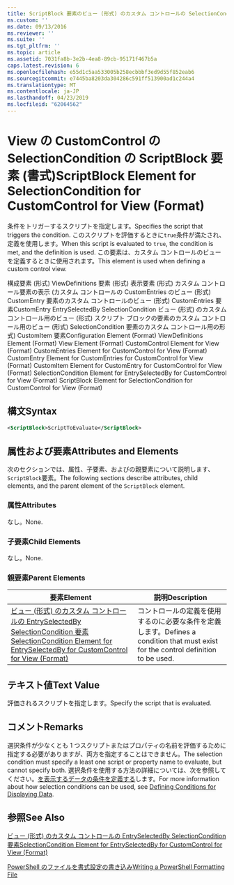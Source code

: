```yaml
---
title: ScriptBlock 要素のビュー (形式) のカスタム コントロールの SelectionCondition |Microsoft Docs
ms.custom: ''
ms.date: 09/13/2016
ms.reviewer: ''
ms.suite: ''
ms.tgt_pltfrm: ''
ms.topic: article
ms.assetid: 7031fa8b-3e2b-4ea8-89cb-95171f467b5a
caps.latest.revision: 6
ms.openlocfilehash: e55d1c5aa533005b258ecbbbf3ed9d55f852eab6
ms.sourcegitcommit: e7445ba8203da304286c591ff513900ad1c244a4
ms.translationtype: MT
ms.contentlocale: ja-JP
ms.lasthandoff: 04/23/2019
ms.locfileid: "62064562"
---
```

# <a name="scriptblock-element-for-selectioncondition-for-customcontrol-for-view-format"></a><span data-ttu-id="c163f-102">View の CustomControl の SelectionCondition の ScriptBlock 要素 (書式)</span><span class="sxs-lookup"><span data-stu-id="c163f-102">ScriptBlock Element for SelectionCondition for CustomControl for View (Format)</span></span>

<span data-ttu-id="c163f-103">条件をトリガーするスクリプトを指定します。</span><span class="sxs-lookup"><span data-stu-id="c163f-103">Specifies the script that triggers the condition.</span></span> <span data-ttu-id="c163f-104">このスクリプトを評価するときに`true`条件が満たされ、定義を使用します。</span><span class="sxs-lookup"><span data-stu-id="c163f-104">When this script is evaluated to `true`, the condition is met, and the definition is used.</span></span> <span data-ttu-id="c163f-105">この要素は、カスタム コントロールのビューを定義するときに使用されます。</span><span class="sxs-lookup"><span data-stu-id="c163f-105">This element is used when defining a custom control view.</span></span>

<span data-ttu-id="c163f-106">構成要素 (形式) ViewDefinitions 要素 (形式) 表示要素 (形式) カスタム コントロール要素の表示 (カスタム コントロールの CustomEntries のビュー (形式) CustomEntry 要素のカスタム コントロールのビュー (形式) CustomEntries 要素CustomEntry EntrySelectedBy SelectionCondition ビュー (形式) のカスタム コントロール用のビュー (形式) スクリプト ブロックの要素のカスタム コントロール用のビュー (形式) SelectionCondition 要素のカスタム コントロール用の形式) CustomItem 要素</span><span class="sxs-lookup"><span data-stu-id="c163f-106">Configuration Element (Format) ViewDefinitions Element (Format) View Element (Format) CustomControl Element for View (Format) CustomEntries Element for CustomControl for View (Format) CustomEntry Element for CustomEntries for CustomControl for View (Format) CustomItem Element for CustomEntry for CustomControl for View (Format) SelectionCondition Element for EntrySelectedBy for CustomControl for View (Format) ScriptBlock Element for SelectionCondition for CustomControl for View (Format)</span></span>

## <a name="syntax"></a><span data-ttu-id="c163f-107">構文</span><span class="sxs-lookup"><span data-stu-id="c163f-107">Syntax</span></span>

```xml
<ScriptBlock>ScriptToEvaluate</ScriptBlock>
```

## <a name="attributes-and-elements"></a><span data-ttu-id="c163f-108">属性および要素</span><span class="sxs-lookup"><span data-stu-id="c163f-108">Attributes and Elements</span></span>

<span data-ttu-id="c163f-109">次のセクションでは、属性、子要素、およびの親要素について説明します、`ScriptBlock`要素。</span><span class="sxs-lookup"><span data-stu-id="c163f-109">The following sections describe attributes, child elements, and the parent element of the `ScriptBlock` element.</span></span>

### <a name="attributes"></a><span data-ttu-id="c163f-110">属性</span><span class="sxs-lookup"><span data-stu-id="c163f-110">Attributes</span></span>

<span data-ttu-id="c163f-111">なし。</span><span class="sxs-lookup"><span data-stu-id="c163f-111">None.</span></span>

### <a name="child-elements"></a><span data-ttu-id="c163f-112">子要素</span><span class="sxs-lookup"><span data-stu-id="c163f-112">Child Elements</span></span>

<span data-ttu-id="c163f-113">なし。</span><span class="sxs-lookup"><span data-stu-id="c163f-113">None.</span></span>

### <a name="parent-elements"></a><span data-ttu-id="c163f-114">親要素</span><span class="sxs-lookup"><span data-stu-id="c163f-114">Parent Elements</span></span>

|<span data-ttu-id="c163f-115">要素</span><span class="sxs-lookup"><span data-stu-id="c163f-115">Element</span></span>|<span data-ttu-id="c163f-116">説明</span><span class="sxs-lookup"><span data-stu-id="c163f-116">Description</span></span>|
|-------------|-----------------|
|[<span data-ttu-id="c163f-117">ビュー (形式) のカスタム コントロールの EntrySelectedBy SelectionCondition 要素</span><span class="sxs-lookup"><span data-stu-id="c163f-117">SelectionCondition Element for EntrySelectedBy for CustomControl for View (Format)</span></span>](./selectioncondition-element-for-entryselectedby-for-customcontrol-format.md)|<span data-ttu-id="c163f-118">コントロールの定義を使用するのに必要な条件を定義します。</span><span class="sxs-lookup"><span data-stu-id="c163f-118">Defines a condition that must exist for the control definition to be used.</span></span>|

## <a name="text-value"></a><span data-ttu-id="c163f-119">テキスト値</span><span class="sxs-lookup"><span data-stu-id="c163f-119">Text Value</span></span>

<span data-ttu-id="c163f-120">評価されるスクリプトを指定します。</span><span class="sxs-lookup"><span data-stu-id="c163f-120">Specify the script that is evaluated.</span></span>

## <a name="remarks"></a><span data-ttu-id="c163f-121">コメント</span><span class="sxs-lookup"><span data-stu-id="c163f-121">Remarks</span></span>

<span data-ttu-id="c163f-122">選択条件が少なくとも 1 つスクリプトまたはプロパティの名前を評価するために指定する必要がありますが、両方を指定することはできません。</span><span class="sxs-lookup"><span data-stu-id="c163f-122">The selection condition must specify a least one script or property name to evaluate, but cannot specify both.</span></span> <span data-ttu-id="c163f-123">選択条件を使用する方法の詳細については、次を参照してください。[を表示するデータの条件を定義する](./defining-conditions-for-displaying-data.md)します。</span><span class="sxs-lookup"><span data-stu-id="c163f-123">For more information about how selection conditions can be used, see [Defining Conditions for Displaying Data](./defining-conditions-for-displaying-data.md).</span></span>

## <a name="see-also"></a><span data-ttu-id="c163f-124">参照</span><span class="sxs-lookup"><span data-stu-id="c163f-124">See Also</span></span>

[<span data-ttu-id="c163f-125">ビュー (形式) のカスタム コントロールの EntrySelectedBy SelectionCondition 要素</span><span class="sxs-lookup"><span data-stu-id="c163f-125">SelectionCondition Element for EntrySelectedBy for CustomControl for View (Format)</span></span>](./selectioncondition-element-for-entryselectedby-for-customcontrol-format.md)

[<span data-ttu-id="c163f-126">PowerShell のファイルを書式設定の書き込み</span><span class="sxs-lookup"><span data-stu-id="c163f-126">Writing a PowerShell Formatting File</span></span>](./writing-a-powershell-formatting-file.md)
